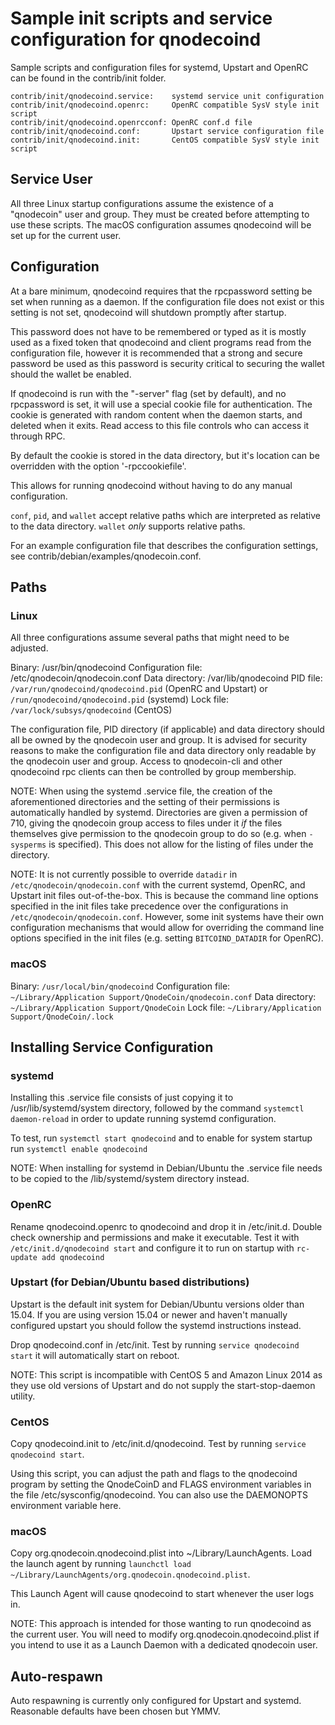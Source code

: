 Sample init scripts and service configuration for qnodecoind
==========================================================

Sample scripts and configuration files for systemd, Upstart and OpenRC
can be found in the contrib/init folder.

    contrib/init/qnodecoind.service:    systemd service unit configuration
    contrib/init/qnodecoind.openrc:     OpenRC compatible SysV style init script
    contrib/init/qnodecoind.openrcconf: OpenRC conf.d file
    contrib/init/qnodecoind.conf:       Upstart service configuration file
    contrib/init/qnodecoind.init:       CentOS compatible SysV style init script

Service User
---------------------------------

All three Linux startup configurations assume the existence of a "qnodecoin" user
and group.  They must be created before attempting to use these scripts.
The macOS configuration assumes qnodecoind will be set up for the current user.

Configuration
---------------------------------

At a bare minimum, qnodecoind requires that the rpcpassword setting be set
when running as a daemon.  If the configuration file does not exist or this
setting is not set, qnodecoind will shutdown promptly after startup.

This password does not have to be remembered or typed as it is mostly used
as a fixed token that qnodecoind and client programs read from the configuration
file, however it is recommended that a strong and secure password be used
as this password is security critical to securing the wallet should the
wallet be enabled.

If qnodecoind is run with the "-server" flag (set by default), and no rpcpassword is set,
it will use a special cookie file for authentication. The cookie is generated with random
content when the daemon starts, and deleted when it exits. Read access to this file
controls who can access it through RPC.

By default the cookie is stored in the data directory, but it's location can be overridden
with the option '-rpccookiefile'.

This allows for running qnodecoind without having to do any manual configuration.

`conf`, `pid`, and `wallet` accept relative paths which are interpreted as
relative to the data directory. `wallet` *only* supports relative paths.

For an example configuration file that describes the configuration settings,
see contrib/debian/examples/qnodecoin.conf.

Paths
---------------------------------

### Linux

All three configurations assume several paths that might need to be adjusted.

Binary:              /usr/bin/qnodecoind
Configuration file:  /etc/qnodecoin/qnodecoin.conf
Data directory:      /var/lib/qnodecoind
PID file:            `/var/run/qnodecoind/qnodecoind.pid` (OpenRC and Upstart) or `/run/qnodecoind/qnodecoind.pid` (systemd)
Lock file:           `/var/lock/subsys/qnodecoind` (CentOS)

The configuration file, PID directory (if applicable) and data directory
should all be owned by the qnodecoin user and group.  It is advised for security
reasons to make the configuration file and data directory only readable by the
qnodecoin user and group.  Access to qnodecoin-cli and other qnodecoind rpc clients
can then be controlled by group membership.

NOTE: When using the systemd .service file, the creation of the aforementioned
directories and the setting of their permissions is automatically handled by
systemd. Directories are given a permission of 710, giving the qnodecoin group
access to files under it _if_ the files themselves give permission to the
qnodecoin group to do so (e.g. when `-sysperms` is specified). This does not allow
for the listing of files under the directory.

NOTE: It is not currently possible to override `datadir` in
`/etc/qnodecoin/qnodecoin.conf` with the current systemd, OpenRC, and Upstart init
files out-of-the-box. This is because the command line options specified in the
init files take precedence over the configurations in
`/etc/qnodecoin/qnodecoin.conf`. However, some init systems have their own
configuration mechanisms that would allow for overriding the command line
options specified in the init files (e.g. setting `BITCOIND_DATADIR` for
OpenRC).

### macOS

Binary:              `/usr/local/bin/qnodecoind`
Configuration file:  `~/Library/Application Support/QnodeCoin/qnodecoin.conf`
Data directory:      `~/Library/Application Support/QnodeCoin`
Lock file:           `~/Library/Application Support/QnodeCoin/.lock`

Installing Service Configuration
-----------------------------------

### systemd

Installing this .service file consists of just copying it to
/usr/lib/systemd/system directory, followed by the command
`systemctl daemon-reload` in order to update running systemd configuration.

To test, run `systemctl start qnodecoind` and to enable for system startup run
`systemctl enable qnodecoind`

NOTE: When installing for systemd in Debian/Ubuntu the .service file needs to be copied to the /lib/systemd/system directory instead.

### OpenRC

Rename qnodecoind.openrc to qnodecoind and drop it in /etc/init.d.  Double
check ownership and permissions and make it executable.  Test it with
`/etc/init.d/qnodecoind start` and configure it to run on startup with
`rc-update add qnodecoind`

### Upstart (for Debian/Ubuntu based distributions)

Upstart is the default init system for Debian/Ubuntu versions older than 15.04. If you are using version 15.04 or newer and haven't manually configured upstart you should follow the systemd instructions instead.

Drop qnodecoind.conf in /etc/init.  Test by running `service qnodecoind start`
it will automatically start on reboot.

NOTE: This script is incompatible with CentOS 5 and Amazon Linux 2014 as they
use old versions of Upstart and do not supply the start-stop-daemon utility.

### CentOS

Copy qnodecoind.init to /etc/init.d/qnodecoind. Test by running `service qnodecoind start`.

Using this script, you can adjust the path and flags to the qnodecoind program by
setting the QnodeCoinD and FLAGS environment variables in the file
/etc/sysconfig/qnodecoind. You can also use the DAEMONOPTS environment variable here.

### macOS

Copy org.qnodecoin.qnodecoind.plist into ~/Library/LaunchAgents. Load the launch agent by
running `launchctl load ~/Library/LaunchAgents/org.qnodecoin.qnodecoind.plist`.

This Launch Agent will cause qnodecoind to start whenever the user logs in.

NOTE: This approach is intended for those wanting to run qnodecoind as the current user.
You will need to modify org.qnodecoin.qnodecoind.plist if you intend to use it as a
Launch Daemon with a dedicated qnodecoin user.

Auto-respawn
-----------------------------------

Auto respawning is currently only configured for Upstart and systemd.
Reasonable defaults have been chosen but YMMV.
